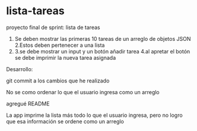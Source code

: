 # lista-tareas

proyecto final de sprint: lista de tareas

1. Se deben mostrar las primeras 10 tareas de un arreglo de objetos JSON
2.Estos deben pertenecer a una lista <li>
3.se debe mostrar un input y un botón añadir tarea
4.al apretar el botón se debe imprimir la nueva tarea asignada

Desarrollo:

git commit a los cambios que he realizado

No se como ordenar lo que el usuario ingresa como un arreglo

agregué README

La app imprime la lista más todo lo que el usuario ingresa, pero no logro que esa información se ordene como un arreglo


